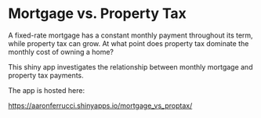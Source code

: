 # Mortgage vs. Property Tax
A fixed-rate mortgage has a constant monthly payment
throughout its term, while property tax can grow. At what point does property
tax dominate the monthly cost of owning a home?

This shiny app investigates the relationship between monthly mortgage and
property tax payments.

The app is hosted here:

https://aaronferrucci.shinyapps.io/mortgage_vs_proptax/


